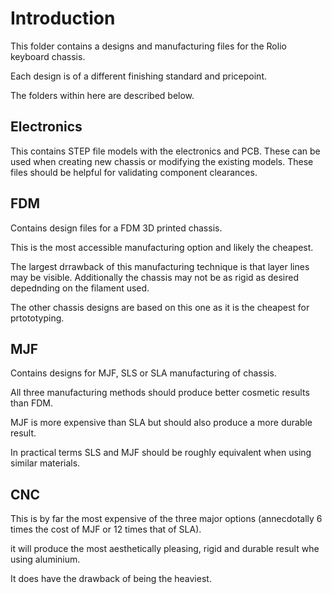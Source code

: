# Introduction

This folder contains a designs and manufacturing files for the Rolio keyboard chassis.

Each design is of a different finishing standard and pricepoint.

The folders within here are described below.

## Electronics

This contains STEP file models with the electronics and PCB. These can be used when creating new chassis or modifying the existing models. These files should be helpful for validating component clearances.

## FDM

Contains design files for a FDM 3D printed chassis.

This is the most accessible manufacturing option and likely the cheapest.

The largest drrawback of this manufacturing technique is that layer lines may be visible. Additionally the chassis may not be as rigid as desired depednding on the filament used.

The other chassis designs are based on this one as it is the cheapest for prtototyping.

## MJF

Contains designs for MJF, SLS or SLA manufacturing of chassis.

All three manufacturing methods should produce better cosmetic results than FDM.

MJF is more expensive than SLA but should also produce a more durable result.

In practical terms SLS and MJF should be roughly equivalent when using similar materials.

## CNC

This is by far the most expensive of the three major options (annecdotally 6 times the cost of MJF or 12 times that of SLA).

it will produce the most aesthetically pleasing, rigid and durable result whe using aluminium.

It does have the drawback of being the heaviest.
